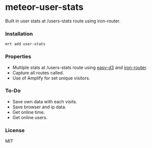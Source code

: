 meteor-user-stats
=================

Built in user stats at /users-stats route using iron-router.


### Installation

    mrt add user-stats
    
### Properties

* Multiple stats at /users-stats route using [easy-d3](https://github.com/donflopez/meteor-easy-d3) and [iron-router](https://github.com/EventedMind/iron-router).
* Capture all routes called.
* Use of Amplify for set unique visitors.

### To-Do

* Save own data with each visits.
* Save browser and ip data.
* Get online time.
* Get online users.

### License

MIT
